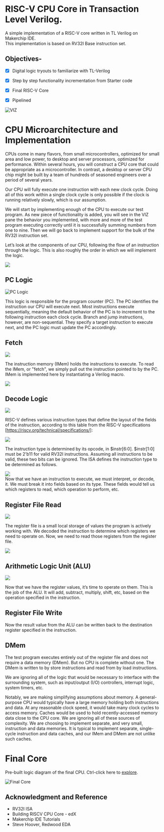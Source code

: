 # RISC-V CPU Core in Transaction Level Verilog.

A simple implementation of a RISC-V core written in TL Verilog on Makerchip IDE.  
This implementation is based on RV32I Base instruction set.  
  
## Objectives-
- [X] Digital logic tryouts to familiarize with TL-Verilog
- [X] Step by step functionality incrementation from Starter code
- [X] Final RISC-V Core
- [X] Pipelined


![VIZ](images/LF_VIZ.png)  

# CPU Microarchitecture and Implementation

CPUs come in many flavors, from small microcontrollers, optimized for small area and low power, to desktop and server processors, optimized for performance. Within several hours, you will construct a CPU core that could be appropriate as a microcontroller. In contrast, a desktop or server CPU chip might be built by a team of hundreds of seasoned engineers over a period of several years.

Our CPU will fully execute one instruction with each new clock cycle. Doing all of this work within a single clock cycle is only possible if the clock is running relatively slowly, which is our assumption.

We will start by implementing enough of the CPU to execute our test program. As new piece of functionality is added, you will see in the VIZ pane the behavior you implemented, with more and more of the test program executing correctly until it is successfully summing numbers from one to nine. Then we will go back to implement support for the bulk of the RV32I instruction set.

Let’s look at the components of our CPU, following the flow of an instruction through the logic. This is also roughly the order in which we will implement the logic.


![](https://courses.edx.org/assets/courseware/v1/549749b7a416bc2c8361f2e7ddd3b29d/asset-v1:LinuxFoundationX+LFD111x+1T2021+type@asset+block/RISC-V_CPU_Block_Diagram.png)



## PC Logic

![PC Logic](images/InitialPCLogic.PNG)  

This logic is responsible for the program counter (PC). The PC identifies the instruction our CPU will execute next. Most instructions execute sequentially, meaning the default behavior of the PC is to increment to the following instruction each clock cycle. Branch and jump instructions, however, are non-sequential. They specify a target instruction to execute next, and the PC logic must update the PC accordingly.

## Fetch

![](images/InstructionMemory.png)  

The instruction memory (IMem) holds the instructions to execute. To read the IMem, or "fetch", we simply pull out the instruction pointed to by the PC.  
IMem is implemented here by instantiating a Verilog macro.

![](images/InstructionMemoryHookup.png)  

## Decode Logic

![](images/DecodingLogic.png)  

RISC-V defines various instruction types that define the layout of the fields of the instruction, according to this table from the RISC-V specifications [https://riscv.org/technical/specifications/]:

![](images/BaseInstructionFormat.png)  

The instruction type is determined by its opcode, in $instr[6:0]. $instr[1:0] must be 2'b11 for valid RV32I instructions. Assuming all instructions to be valid, these two bits can be ignored. The ISA defines the instruction type to be determined as follows.

![](images/InstructionTypes.png)  
Now that we have an instruction to execute, we must interpret, or decode, it. We must break it into fields based on its type. These fields would tell us which registers to read, which operation to perform, etc.

## Register File Read  

![](images/RegisterFileRead.png)  

The register file is a small local storage of values the program is actively working with. We decoded the instruction to determine which registers we need to operate on. Now, we need to read those registers from the register file.  

![](images/RegisterFileInstantiation.png)  

## Arithmetic Logic Unit (ALU)  

![](images/ALU.png)  

Now that we have the register values, it’s time to operate on them. This is the job of the ALU. It will add, subtract, multiply, shift, etc, based on the operation specified in the instruction.

## Register File Write  

Now the result value from the ALU can be written back to the destination register specified in the instruction.  

## DMem  

The test program executes entirely out of the register file and does not require a data memory (DMem). But no CPU is complete without one. The DMem is written to by store instructions and read from by load instructions.

We are ignoring all of the logic that would be necessary to interface with the surrounding system, such as input/output (I/O) controllers, interrupt logic, system timers, etc.

Notably, we are making simplifying assumptions about memory. A general-purpose CPU would typically have a large memory holding both instructions and data. At any reasonable clock speed, it would take many clock cycles to access memory. Caches would be used to hold recently-accessed memory data close to the CPU core. We are ignoring all of these sources of complexity. We are choosing to implement separate, and very small, instruction and data memories. It is typical to implement separate, single-cycle instruction and data caches, and our IMem and DMem are not unlike such caches.

# Final Core    
Pre-built logic diagram of the final CPU. Ctrl-click here to [explore](https://raw.githubusercontent.com/stevehoover/LF-Building-a-RISC-V-CPU-Core/main/lib/riscv.svg).  

![Final Core](lib/riscv.svg)  

## Acknowledgment and Reference

- RV32I ISA
- Building RISCV CPU Core - edX
- Makerchip IDE Tutorials
- Steve Hoover, Redwood EDA
